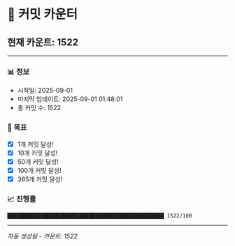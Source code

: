 # 🔢 커밋 카운터

## 현재 카운트: 1522

---

### 📊 정보
- 시작일: 2025-09-01
- 마지막 업데이트: 2025-09-01 01:48:01
- 총 커밋 수: 1522

### 🎯 목표
- [x] 1개 커밋 달성!
- [x] 10개 커밋 달성!
- [x] 50개 커밋 달성!
- [x] 100개 커밋 달성!
- [x] 365개 커밋 달성!

### 📈 진행률
```
██████████████████████████████████████████████████ 1522/100
```

---
*자동 생성됨 - 카운트: 1522*
